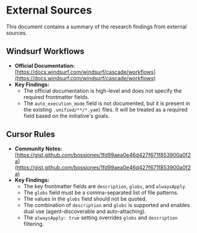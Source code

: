 # External Sources

This document contains a summary of the research findings from external sources.

## Windsurf Workflows

*   **Official Documentation:** [https://docs.windsurf.com/windsurf/cascade/workflows](https://docs.windsurf.com/windsurf/cascade/workflows)
*   **Key Findings:**
    *   The official documentation is high-level and does not specify the required frontmatter fields.
    *   The `auto_execution_mode` field is not documented, but it is present in the existing `.unified/**/*.yaml` files. It will be treated as a required field based on the initiative's goals.

## Cursor Rules

*   **Community Notes:** [https://gist.github.com/bossjones/1fd99aea0e46d427f671f853900a0f2a](https://gist.github.com/bossjones/1fd99aea0e46d427f671f853900a0f2a)
*   **Key Findings:**
    *   The key frontmatter fields are `description`, `globs`, and `alwaysApply`.
    *   The `globs` field must be a comma-separated list of file patterns.
    *   The values in the `globs` field should not be quoted.
    *   The combination of `description` and `globs` is supported and enables dual use (agent-discoverable and auto-attaching).
    *   The `alwaysApply: true` setting overrides `globs` and `description` filtering.
